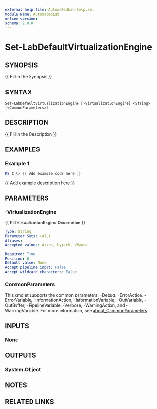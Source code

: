 ```yaml
---
external help file: AutomatedLab-help.xml
Module Name: AutomatedLab
online version:
schema: 2.0.0
---
```


# Set-LabDefaultVirtualizationEngine

## SYNOPSIS
{{ Fill in the Synopsis }}

## SYNTAX

```
Set-LabDefaultVirtualizationEngine [-VirtualizationEngine] <String> [<CommonParameters>]
```

## DESCRIPTION
{{ Fill in the Description }}

## EXAMPLES

### Example 1
```powershell
PS C:\> {{ Add example code here }}
```

{{ Add example description here }}

## PARAMETERS

### -VirtualizationEngine
{{ Fill VirtualizationEngine Description }}

```yaml
Type: String
Parameter Sets: (All)
Aliases:
Accepted values: Azure, HyperV, VMware

Required: True
Position: 0
Default value: None
Accept pipeline input: False
Accept wildcard characters: False
```

### CommonParameters
This cmdlet supports the common parameters: -Debug, -ErrorAction, -ErrorVariable, -InformationAction, -InformationVariable, -OutVariable, -OutBuffer, -PipelineVariable, -Verbose, -WarningAction, and -WarningVariable. For more information, see [about_CommonParameters](http://go.microsoft.com/fwlink/?LinkID=113216).

## INPUTS

### None

## OUTPUTS

### System.Object
## NOTES

## RELATED LINKS

